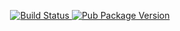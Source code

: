 <p align="center">
  <a href="https://travis-ci.org/kevmoo/source_gen_test">
    <img src="https://travis-ci.org/kevmoo/source_gen_test.svg?branch=master" alt="Build Status" />
  </a>
  <a href="https://pub.dartlang.org/packages/source_gen_test">
    <img src="https://img.shields.io/pub/v/source_gen_test.svg" alt="Pub Package Version" />
  </a>
</p>
